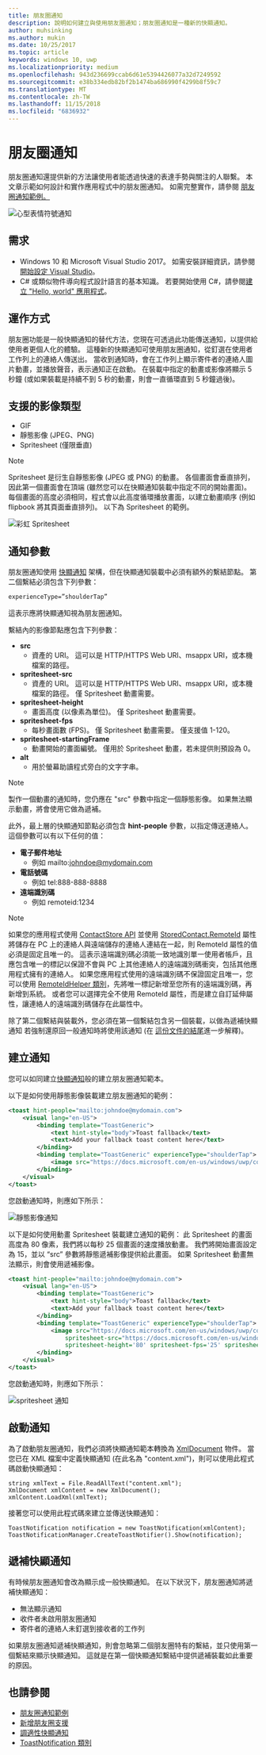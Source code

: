 ```yaml
---
title: 朋友圈通知
description: 說明如何建立與使用朋友圈通知；朋友圈通知是一種新的快顯通知。
author: muhsinking
ms.author: mukin
ms.date: 10/25/2017
ms.topic: article
keywords: windows 10, uwp
ms.localizationpriority: medium
ms.openlocfilehash: 943d236699ccab6d61e5394426077a32d7249592
ms.sourcegitcommit: e38b334edb82bf2b1474ba686990f4299b8f59c7
ms.translationtype: MT
ms.contentlocale: zh-TW
ms.lasthandoff: 11/15/2018
ms.locfileid: "6836932"
---
```

# <a name="my-people-notifications"></a>朋友圈通知

朋友圈通知還提供新的方法讓使用者能透過快速的表達手勢與關注的人聯繫。 本文章示範如何設計和實作應用程式中的朋友圈通知。 如需完整實作，請參閱 [朋友圈通知範例。](https://github.com/Microsoft/Windows-universal-samples/tree/dev/Samples/MyPeopleNotifications)

![心型表情符號通知](images/heart-emoji-notification-small.gif)

## <a name="requirements"></a>需求

+ Windows 10 和 Microsoft Visual Studio 2017。 如需安裝詳細資訊，請參閱[開始設定 Visual Studio](https://docs.microsoft.com/en-us/windows/uwp/get-started/get-set-up)。
+ C# 或類似物件導向程式設計語言的基本知識。 若要開始使用 C#，請參閱[建立 "Hello, world" 應用程式](https://docs.microsoft.com/en-us/windows/uwp/get-started/create-a-hello-world-app-xaml-universal)。

## <a name="how-it-works"></a>運作方式

朋友圈功能是一般快顯通知的替代方法，您現在可透過此功能傳送通知，以提供給使用者更個人化的體驗。 這種新的快顯通知可使用朋友圈通知，從釘選在使用者工作列上的連絡人傳送出。 當收到通知時，會在工作列上顯示寄件者的連絡人圖片動畫，並播放聲音，表示通知正在啟動。 在裝載中指定的動畫或影像將顯示 5 秒鐘 (或如果裝載是持續不到 5 秒的動畫，則會一直循環直到 5 秒鐘過後)。

## <a name="supported-image-types"></a>支援的影像類型

+ GIF
+ 靜態影像 (JPEG、PNG)
+ Spritesheet (僅限垂直)

> [!NOTE]
> Spritesheet 是衍生自靜態影像 (JPEG 或 PNG) 的動畫。 各個畫面會垂直排列，因此第一個畫面會在頂端 (雖然您可以在快顯通知裝載中指定不同的開始畫面)。 每個畫面的高度必須相同，程式會以此高度循環播放畫面，以建立動畫順序 (例如 flipbook 將其頁面垂直排列)。 以下為 Spritesheet 的範例。

![彩虹 Spritesheet](images/shoulder-tap-rainbow-spritesheet.png)

## <a name="notification-parameters"></a>通知參數
朋友圈通知使用 [快顯通知](../design/shell/tiles-and-notifications/adaptive-interactive-toasts.md) 架構，但在快顯通知裝載中必須有額外的繫結節點。 第二個繫結必須包含下列參數：

```xml
experienceType=”shoulderTap”
```

這表示應將快顯通知視為朋友圈通知。

繫結內的影像節點應包含下列參數：

+ **src**
    + 資產的 URI。 這可以是 HTTP/HTTPS Web URI、msappx URI，或本機檔案的路徑。
+ **spritesheet-src**
    + 資產的 URI。 這可以是 HTTP/HTTPS Web URI、msappx URI，或本機檔案的路徑。 僅 Spritesheet 動畫需要。
+ **spritesheet-height**
    + 畫面高度 (以像素為單位)。 僅 Spritesheet 動畫需要。
+ **spritesheet-fps**
    + 每秒畫面數 (FPS)。 僅 Spritesheet 動畫需要。 僅支援值 1-120。
+ **spritesheet-startingFrame**
    + 動畫開始的畫面編號。 僅用於 Spritesheet 動畫，若未提供則預設為 0。
+ **alt**
    + 用於螢幕助讀程式旁白的文字字串。

> [!NOTE]
> 製作一個動畫的通知時，您仍應在 "src" 參數中指定一個靜態影像。 如果無法顯示動畫，將會使用它做為遞補。

此外，最上層的快顯通知節點必須包含 **hint-people** 參數，以指定傳送連絡人。 這個參數可以有以下任何的值：

+ **電子郵件地址** 
    + 例如 mailto:johndoe@mydomain.com
+ **電話號碼** 
    + 例如 tel:888-888-8888
+ **遠端識別碼** 
    + 例如 remoteid:1234

> [!NOTE]
> 如果您的應用程式使用 [ContactStore API](https://docs.microsoft.com/en-us/uwp/api/windows.applicationmodel.contacts.contactstore) 並使用 [StoredContact.RemoteId](https://docs.microsoft.com/en-us/uwp/api/Windows.Phone.PersonalInformation.StoredContact.RemoteId) 屬性將儲存在 PC 上的連絡人與遠端儲存的連絡人連結在一起，則 RemoteId 屬性的值必須是固定且唯一的。 這表示遠端識別碼必須能一致地識別單一使用者帳戶，且應包含唯一的標記以保證不會與 PC 上其他連絡人的遠端識別碼衝突，包括其他應用程式擁有的連絡人。
> 如果您應用程式使用的遠端識別碼不保證固定且唯一，您可以使用 [RemoteIdHelper 類別](https://msdn.microsoft.com/en-us/library/windows/apps/jj207024(v=vs.105).aspx#BKMK_UsingtheRemoteIdHelperclass)，先將唯一標記新增至您所有的遠端識別碼，再新增到系統。 或者您可以選擇完全不使用 RemoteId 屬性，而是建立自訂延伸屬性，讓連絡人的遠端識別碼儲存在此屬性中。

除了第二個繫結與裝載外，您必須在第一個繫結包含另一個裝載，以做為遞補快顯通知  若強制還原回一般通知時將使用該通知 (在 [這份文件的結尾](https://review.docs.microsoft.com/en-us/windows/uwp/contacts-and-calendar/my-people-notifications#falling-back-to-toast)進一步解釋)。

## <a name="creating-the-notification"></a>建立通知
您可以如同建立[快顯通知](../design/shell/tiles-and-notifications/adaptive-interactive-toasts.md)般的建立朋友圈通知範本。

以下是如何使用靜態影像裝載建立朋友圈通知的範例：

```xml
<toast hint-people="mailto:johndoe@mydomain.com">
    <visual lang="en-US">
        <binding template="ToastGeneric">
            <text hint-style="body">Toast fallback</text>
            <text>Add your fallback toast content here</text>
        </binding>
        <binding template="ToastGeneric" experienceType="shoulderTap">
            <image src="https://docs.microsoft.com/en-us/windows/uwp/contacts-and-calendar/images/shoulder-tap-static-payload.png"/>
        </binding>
    </visual>
</toast>
```

您啟動通知時，則應如下所示：

![靜態影像通知](images/static-image-notification-small.gif)

以下是如何使用動畫 Spritesheet 裝載建立通知的範例： 此 Spritesheet 的畫面高度為 80 像素，我們將以每秒 25 個畫面的速度播放動畫。 我們將開始畫面設定為 15，並以 “src” 參數將靜態遞補影像提供給此畫面。 如果 Spritesheet 動畫無法顯示，則會使用遞補影像。

```xml
<toast hint-people="mailto:johndoe@mydomain.com">
    <visual lang="en-US">
        <binding template="ToastGeneric">
            <text hint-style="body">Toast fallback</text>
            <text>Add your fallback toast content here</text>
        </binding>
        <binding template="ToastGeneric" experienceType="shoulderTap">
            <image src="https://docs.microsoft.com/en-us/windows/uwp/contacts-and-calendar/images/shoulder-tap-pizza-static.png"
                spritesheet-src="https://docs.microsoft.com/en-us/windows/uwp/contacts-and-calendar/images/shoulder-tap-pizza-spritesheet.png"
                spritesheet-height='80' spritesheet-fps='25' spritesheet-startingFrame='15'/>
        </binding>
    </visual>
</toast>
```

您啟動通知時，則應如下所示：

![spritesheet 通知](images/pizza-notification-small.gif)

## <a name="starting-the-notification"></a>啟動通知
為了啟動朋友圈通知，我們必須將快顯通知範本轉換為 [XmlDocument](https://msdn.microsoft.com/en-us/library/windows/apps/windows.data.xml.dom.xmldocument.aspx) 物件。 當您已在 XML 檔案中定義快顯通知 (在此名為 "content.xml")，則可以使用此程式碼啟動快顯通知：

```CSharp
string xmlText = File.ReadAllText("content.xml");
XmlDocument xmlContent = new XmlDocument();
xmlContent.LoadXml(xmlText);
```

接著您可以使用此程式碼來建立並傳送快顯通知：

```CSharp
ToastNotification notification = new ToastNotification(xmlContent);
ToastNotificationManager.CreateToastNotifier().Show(notification);
```

## <a name="falling-back-to-toast"></a>遞補快顯通知
有時候朋友圈通知會改為顯示成一般快顯通知。 在以下狀況下，朋友圈通知將遞補快顯通知：

+ 無法顯示通知
+ 收件者未啟用朋友圈通知
+ 寄件者的連絡人未釘選到接收者的工作列

如果朋友圈通知遞補快顯通知，則會忽略第二個朋友圈特有的繫結，並只使用第一個繫結來顯示快顯通知。 這就是在第一個快顯通知繫結中提供遞補裝載如此重要的原因。

## <a name="see-also"></a>也請參閱
+ [朋友圈通知範例](https://github.com/Microsoft/Windows-universal-samples/tree/dev/Samples/MyPeopleNotifications)
+ [新增朋友圈支援](my-people-support.md)
+ [調適性快顯通知](../design/shell/tiles-and-notifications/adaptive-interactive-toasts.md)
+ [ToastNotification 類別](https://docs.microsoft.com/en-us/uwp/api/windows.ui.notifications.toastnotification)